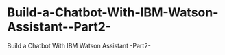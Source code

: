 # Build-a-Chatbot-With-IBM-Watson-Assistant--Part2-
Build a Chatbot With IBM Watson Assistant -Part2-
